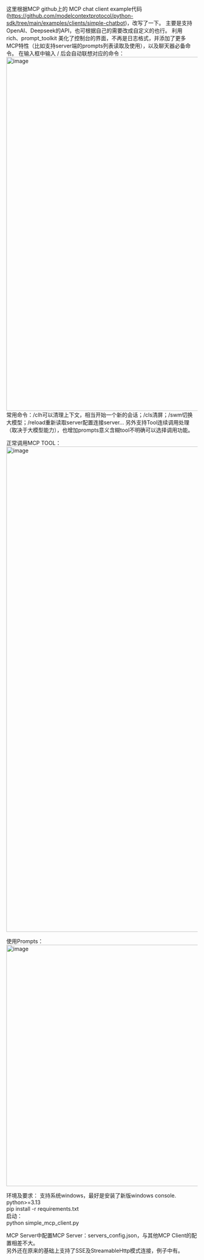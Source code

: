 这里根据MCP github上的 MCP chat client example代码(https://github.com/modelcontextprotocol/python-sdk/tree/main/examples/clients/simple-chatbot)，改写了一下。
主要是支持OpenAI、Deepseek的API，也可根据自己的需要改成自定义的也行。
利用 rich、prompt_toolkit 美化了控制台的界面，不再是日志格式，并添加了更多MCP特性（比如支持server端的prompts列表读取及使用），以及聊天器必备命令。
在输入框中输入 / 后会自动联想对应的命令：
<img width="1467" height="931" alt="image" src="https://github.com/user-attachments/assets/31b12b7e-1d77-43f3-9c69-3b9a8bf7ee35" />
常用命令：/clh可以清理上下文，相当开始一个新的会话；/cls清屏；/swm切换大模型；/reload重新读取server配置连接server...
另外支持Tool连续调用处理（取决于大模型能力），也增加prompts意义含糊tool不明确可以选择调用功能。

正常调用MCP TOOL：
<img width="1452" height="1277" alt="image" src="https://github.com/user-attachments/assets/9d5ed70b-f419-4229-8ffa-cdc730a49996" />

使用Prompts：
<img width="1443" height="635" alt="image" src="https://github.com/user-attachments/assets/66eca7ff-a431-466c-8315-07f405984902" />

环境及要求：
支持系统windows，最好是安装了新版windows console.
python>=3.13  
pip install -r requirements.txt  
启动：  
python simple_mcp_client.py  

MCP Server中配置MCP Server：servers_config.json，与其他MCP Client的配置相差不大。  
另外还在原来的基础上支持了SSE及StreamableHttp模式连接，例子中有。

